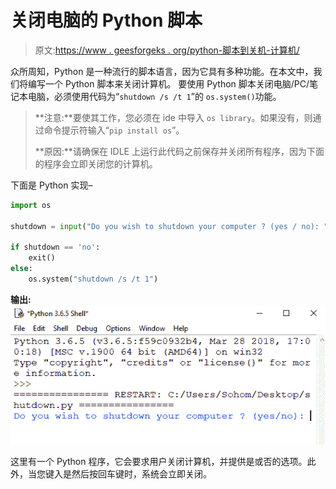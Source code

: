 # 关闭电脑的 Python 脚本

> 原文:[https://www . geesforgeks . org/python-脚本到关机-计算机/](https://www.geeksforgeeks.org/python-script-to-shutdown-computer/)

众所周知，Python 是一种流行的脚本语言，因为它具有多种功能。在本文中，我们将编写一个 Python 脚本来关闭计算机。
要使用 Python 脚本关闭电脑/PC/笔记本电脑，必须使用代码为“`shutdown /s /t 1`”的 `os.system()`功能。

> **注意:**要使其工作，您必须在 ide 中导入 `os library`。如果没有，则通过命令提示符输入“`pip install os`”。
> 
> **原因:**请确保在 IDLE 上运行此代码之前保存并关闭所有程序，因为下面的程序会立即关闭您的计算机。

下面是 Python 实现–

```py
import os

shutdown = input("Do you wish to shutdown your computer ? (yes / no): ")

if shutdown == 'no':
    exit()
else:
    os.system("shutdown /s /t 1")
```

**输出:**
![Organized Folder](img/f13d841127f22f80d1255d4923c4c10d.png)

这里有一个 Python 程序，它会要求用户关闭计算机，并提供是或否的选项。此外，当您键入是然后按回车键时，系统会立即关闭。